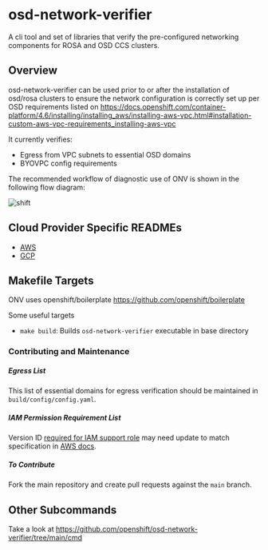 # osd-network-verifier

A cli tool and set of libraries that 
verify the pre-configured networking components
for ROSA and OSD CCS clusters.

## Overview

osd-network-verifier can be used prior to or after the installation 
of osd/rosa clusters to ensure the network configuration 
is correctly set up per OSD requirements listed on https://docs.openshift.com/container-platform/4.6/installing/installing_aws/installing-aws-vpc.html#installation-custom-aws-vpc-requirements_installing-aws-vpc

It currently verifies:
- Egress from VPC subnets to essential OSD domains
- BYOVPC config requirements


The recommended workflow of diagnostic use of ONV is shown in the following flow diagram:

![shift](https://user-images.githubusercontent.com/87340776/168323039-ec5269a8-2cf9-44db-ab5f-e490c88d4342.jpg)

 

## Cloud Provider Specific READMEs
-  [AWS](docs/aws/aws.md)
-  [GCP](docs/gcp/gcp.md)


## Makefile Targets
ONV uses openshift/boilerplate https://github.com/openshift/boilerplate

Some useful targets
- `make build`: Builds `osd-network-verifier` executable in base directory

 
### Contributing and Maintenance ####
##### Egress List #####
This list of essential domains for egress verification should be maintained in `build/config/config.yaml`.
##### IAM Permission Requirement List #####
Version ID [required for IAM support role](docs/AWS/AWS.md#iam-support-role) may need update to match specification in [AWS docs](https://docs.aws.amazon.com/IAM/latest/UserGuide/reference_policies_elements_version.html). 
##### To Contribute #####
Fork the main repository and create pull requests against the `main` branch.

## Other Subcommands
Take a look at <https://github.com/openshift/osd-network-verifier/tree/main/cmd>
